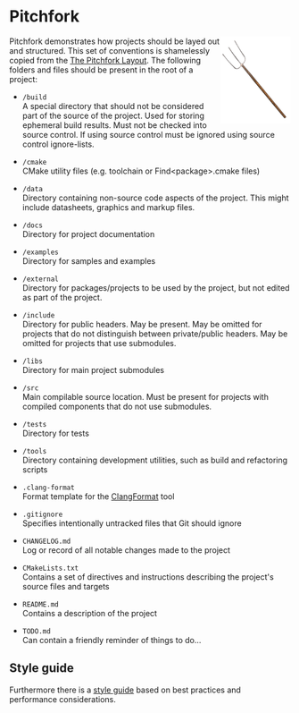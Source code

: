 # Pitchfork

<img src="data/images/pitchfork.png" width="25%" align="right"/>

Pitchfork demonstrates how projects should be layed out and structured. This set of conventions is shamelessly copied from the [The Pitchfork Layout](https://api.csswg.org/bikeshed/?force=1&url=https://raw.githubusercontent.com/vector-of-bool/pitchfork/develop/data/spec.bs). The following folders and files should be present in the root of a project:

- `/build`  
  A special directory that should not be considered part of the source of the project. Used for storing ephemeral build results. Must not be checked into source control. If using source control must be ignored using source control ignore-lists.

- `/cmake`  
  CMake utility files (e.g. toolchain or Find\<package>.cmake files)

- `/data`  
  Directory containing non-source code aspects of the project. This might include datasheets, graphics and markup files.

- `/docs`  
  Directory for project documentation

- `/examples`  
  Directory for samples and examples

- `/external`  
  Directory for packages/projects to be used by the project, but not edited as part of the project.

- `/include`  
  Directory for public headers. May be present. May be omitted for projects that do not distinguish between private/public headers. May be omitted for projects that use submodules.

- `/libs`  
  Directory for main project submodules

- `/src`  
  Main compilable source location. Must be present for projects with compiled components that do not use submodules.

- `/tests`  
  Directory for tests

- `/tools`  
  Directory containing development utilities, such as build and refactoring scripts

- `.clang-format`  
  Format template for the [ClangFormat](https://clang.llvm.org/docs/ClangFormat.html) tool

- `.gitignore`  
  Specifies intentionally untracked files that Git should ignore

- `CHANGELOG.md`  
  Log or record of all notable changes made to the project

- `CMakeLists.txt`  
  Contains a set of directives and instructions describing the project's source files and targets

- `README.md`  
  Contains a description of the project

- `TODO.md`  
  Can contain a friendly reminder of things to do...

## Style guide
Furthermore there is a [style guide](STYLE_GUIDE.md) based on best practices and performance considerations.